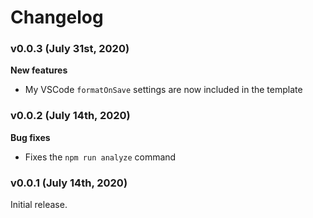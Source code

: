 # Changelog

### v0.0.3 (July 31st, 2020)

**New features**

- My VSCode `formatOnSave` settings are now included in the template

### v0.0.2 (July 14th, 2020)

**Bug fixes**

- Fixes the `npm run analyze` command

### v0.0.1 (July 14th, 2020)

Initial release.